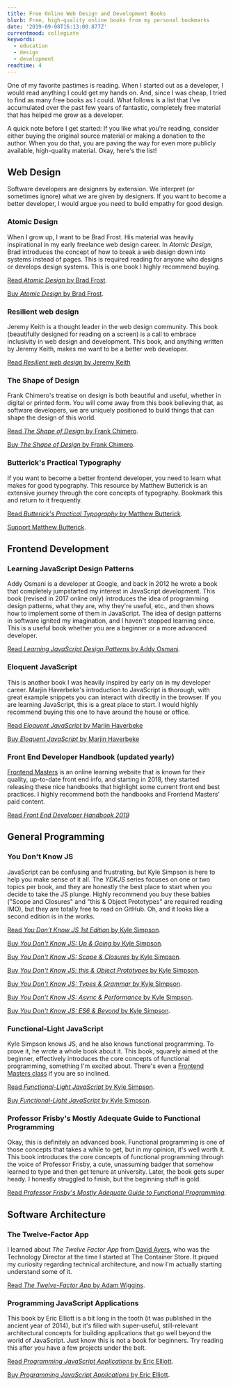```yaml
---
title: Free Online Web Design and Development Books
blurb: Free, high-quality online books from my personal bookmarks
date: '2019-09-08T16:13:00.877Z'
currentmood: collegiate
keywords:
  - education
  - design
  - development
readtime: 4
---
```


One of my favorite pastimes is reading. When I started out as a developer, I would read anything I could get my hands on. And, since I was cheap, I tried to find as many free books as I could. What follows is a list that I've accumulated over the past few years of fantastic, completely free material that has helped me grow as a developer.

A quick note before I get started: If you like what you're reading, consider either buying the original source material or making a donation to the author. When you do that, you are paving the way for even more publicly available, high-quality material. Okay, here's the list!

## Web Design

Software developers are designers by extension. We interpret (or sometimes ignore) what we are given by designers. If you want to become a better developer, I would argue you need to build empathy for good design.

### Atomic Design

When I grow up, I want to be Brad Frost. His material was heavily inspirational in my early freelance web design career. In _Atomic Design_, Brad introduces the concept of how to break a web design down into systems instead of pages. This is required reading for anyone who designs or develops design systems. This is one book I highly recommend buying.

[Read _Atomic Design_ by Brad Frost](http://atomicdesign.bradfrost.com/table-of-contents/).

[Buy _Atomic Design_ by Brad Frost](https://shop.bradfrost.com).

### Resilient web design

Jeremy Keith is a thought leader in the web design community. This book (beautifully designed for reading on a screen) is a call to embrace inclusivity in web design and development. This book, and anything written by Jeremy Keith, makes me want to be a better web developer.

[Read _Resilient web design_ by Jeremy Keith](https://resilientwebdesign.com)

### The Shape of Design

Frank Chimero's treatise on design is both beautiful and useful, whether in digital or printed form. You will come away from this book believing that, as software developers, we are uniquely positioned to build things that can shape the design of this world.

[Read _The Shape of Design_ by Frank Chimero](https://shapeofdesignbook.com).

[Buy _The Shape of Design_ by Frank Chimero](https://buyolympia.com/Item/frank-chimero-the-shape-of-design-paperback).

### Butterick's Practical Typography

If you want to become a better frontend developer, you need to learn what makes for good typography. This resource by Matthew Butterick is an extensive journey through the core concepts of typography. Bookmark this and return to it frequently.

[Read _Butterick's Practical Typography_ by Matthew Butterick](https://practicaltypography.com).

[Support Matthew Butterick](https://practicaltypography.com/how-to-pay-for-this-book.html).

## Frontend Development

### Learning JavaScript Design Patterns

Addy Osmani is a developer at Google, and back in 2012 he wrote a book that completely jumpstarted my interest in JavaScript development. This book (revised in 2017 online only) introduces the idea of programming design patterns, what they are, why they're useful, etc., and then shows how to implement some of them in JavaScript. The idea of design patterns in software ignited my imagination, and I haven't stopped learning since. This is a useful book whether you are a beginner or a more advanced developer.

[Read _Learning JavaScript Design Patterns_ by Addy Osmani](https://addyosmani.com/resources/essentialjsdesignpatterns/book/).

### Eloquent JavaScript

This is another book I was heavily inspired by early on in my developer career. Marjin Haverbeke's introduction to JavaScript is thorough, with great example snippets you can interact with directly in the browser. If you are learning JavaScript, this is a great place to start. I would highly recommend buying this one to have around the house or office.

[Read _Eloquent JavaScript_ by Marjin Haverbeke](http://eloquentjavascript.net)

[Buy _Eloquent JavaScript_ by Marjin Haverbeke](https://www.amazon.com/Eloquent-JavaScript-3rd-Introduction-Programming/dp/1593279507/ref=pd_lpo_sbs_14_t_0?_encoding=UTF8&psc=1&refRID=YYJ7CNMF752GH1JGDXC8)

### Front End Developer Handbook (updated yearly)

[Frontend Masters](https://frontendmasters.com) is an online learning website that is known for their quality, up-to-date front end info, and starting in 2018, they started releasing these nice handbooks that highlight some current front end best practices. I highly recommend both the handbooks and Frontend Masters' paid content.

[Read _Front End Developer Handbook 2019_](https://frontendmasters.com/books/front-end-handbook/2019/)

## General Programming

### You Don't Know JS

JavaScript can be confusing and frustrating, but Kyle Simpson is here to help you make sense of it all. The _YDKJS_ series focuses on one or two topics per book, and they are honestly the best place to start when you decide to take the JS plunge. Highly recommend you buy these babies ("Scope and Closures" and "this & Object Prototypes" are required reading IMO), but they are totally free to read on GitHub. Oh, and it looks like a second edition is in the works.

[Read _You Don't Know JS 1st Edition_ by Kyle Simpson](https://github.com/getify/You-Dont-Know-JS/tree/1st-ed).

[Buy _You Don't Know JS: Up & Going_ by Kyle Simpson](http://www.ebooks.com/1993212/you-don-t-know-js-up-going/simpson-kyle/).

[Buy _You Don't Know JS: Scope & Closures_ by Kyle Simpson](https://www.ebooks.com/en-us/1647631/you-don-t-know-js-scope-closures/simpson-kyle/).

[Buy _You Don't Know JS: this & Object Prototypes_ by Kyle Simpson](https://www.ebooks.com/en-us/1734321/you-don-t-know-js-this-object-prototypes/simpson-kyle/).

[Buy _You Don't Know JS: Types & Grammar_ by Kyle Simpson](https://www.ebooks.com/en-us/1935541/you-don-t-know-js-types-grammar/simpson-kyle/).

[Buy _You Don't Know JS: Async & Performance_ by Kyle Simpson](https://www.ebooks.com/en-us/1977375/you-don-t-know-js-async-performance/simpson-kyle/).

[Buy _You Don't Know JS: ES6 & Beyond_ by Kyle Simpson](https://www.ebooks.com/en-us/2481820/you-don-t-know-js-es6-beyond/simpson-kyle/).

### Functional-Light JavaScript

Kyle Simpson knows JS, and he also knows functional programming. To prove it, he wrote a whole book about it. This book, squarely aimed at the beginner, effectively introduces the core concepts of functional programming, something I'm excited about. There's even a [Frontend Masters class](https://frontendmasters.com/courses/functional-javascript-v3/) if you are so inclined.

[Read _Functional-Light JavaScript_ by Kyle Simpson](https://12factor.net).

[Buy _Functional-Light JavaScript_ by Kyle Simpson](http://fljsbook.com).

### Professor Frisby's Mostly Adequate Guide to Functional Programming

Okay, this is definitely an advanced book. Functional programming is one of those concepts that takes a while to get, but in my opinion, it's well worth it. This book introduces the core concepts of functional programming through the voice of Professor Frisby, a cute, unassuming badger that somehow learned to type and then get tenure at university. Later, the book gets super heady. I honestly struggled to finish, but the beginning stuff is gold.

[Read _Professor Frisby's Mostly Adequate Guide to Functional Programming_](https://github.com/MostlyAdequate/mostly-adequate-guide).

## Software Architecture

### The Twelve-Factor App

I learned about _The Twelve Factor App_ from [David Ayers](https://twitter.com/iamagiantnerd), who was the Technology Director at the time I started at The Container Store. It piqued my curiosity regarding technical architecture, and now I'm actually starting understand some of it.

[Read _The Twelve-Factor App_ by Adam Wiggins](https://12factor.net).

### Programming JavaScript Applications

This book by Eric Elliott is a bit long in the tooth (it was published in the ancient year of 2014), but it's filled with super-useful, still-relevant architectural concepts for building applications that go well beyond the world of JavaScript. Just know this is not a book for beginners. Try reading this after you have a few projects under the belt.

[Read _Programming JavaScript Applications_ by Eric Elliott](https://www.oreilly.com/library/view/programming-javascript-applications/9781491950289/).

[Buy _Programming JavaScript Applications_ by Eric Elliott](https://www.amazon.com/Programming-JavaScript-Applications-Architecture-Libraries/dp/1491950293).
